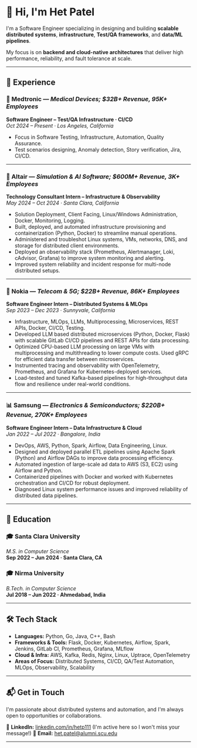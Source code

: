 # 👋 Hi, I'm Het Patel

I'm a Software Engineer specializing in designing and building **scalable distributed systems**, **infrastructure**, **Test/QA frameworks**, and **data/ML pipelines**.

My focus is on **backend and cloud-native architectures** that deliver high performance, reliability, and fault tolerance at scale.

---

## 💼 Experience

### 🏥 Medtronic — *Medical Devices; $32B+ Revenue, 95K+ Employees*  
**Software Engineer – Test/QA Infrastructure · CI/CD**  
*Oct 2024 – Present · Los Angeles, California*  
- Focus in Software Testing, Infrastructure, Automation, Quality Assurance.
- Test scenarios designing, Anomaly detection, Story verification, Jira, CI/CD.

---

### 🧠 Altair — *Simulation & AI Software; $600M+ Revenue, 3K+ Employees*  
**Technology Consultant Intern – Infrastructure & Observability**  
*May 2024 – Oct 2024 · Santa Clara, California*  
- Solution Deployment, Client Facing, Linux/Windows Administration, Docker, Monitoring, Logging.
- Built, deployed, and automated infrastructure provisioning and containerization (Python, Docker) to streamline manual operations.
- Administered and troubleshot Linux systems, VMs, networks, DNS, and storage for distributed client environments.
- Deployed an observability stack (Prometheus, Alertmanager, Loki, cAdvisor, Grafana) to improve system monitoring and alerting.
- Improved system reliability and incident response for multi-node distributed setups.

---

### 📶 Nokia — *Telecom & 5G; $22B+ Revenue, 86K+ Employees*  
**Software Engineer Intern – Distributed Systems & MLOps**  
*Sep 2023 – Dec 2023 · Sunnyvale, California*  
- Infrastructure, MLOps, LLMs, Multiprocessing, Microservices, REST APIs, Docker, CI/CD, Testing.
- Developed LLM based distributed microservices (Python, Docker, Flask) with scalable GitLab CI/CD pipelines and REST APIs for data processing.
- Optimized CPU-based LLM processing on large VMs with multiprocessing and multithreading to lower compute costs. Used gRPC for efficient data transfer between microservices.
- Instrumented tracing and observability with OpenTelemetry, Prometheus, and Grafana for Kubernetes-deployed services.
- Load-tested and tuned Kafka-based pipelines for high-throughput data flow and resilience under real-world conditions.

---

### 📊 Samsung — *Electronics & Semiconductors; $220B+ Revenue, 270K+ Employees*  
**Software Engineer Intern – Data Infrastructure & Cloud**  
*Jan 2022 – Jul 2022 · Bangalore, India*  
- DevOps, AWS, Python, Spark, Airflow, Data Engineering, Linux.
- Designed and deployed parallel ETL pipelines using Apache Spark (Python) and Airflow DAGs to improve data processing efficiency.
- Automated ingestion of large-scale ad data to AWS (S3, EC2) using Airflow and Python.
- Containerized pipelines with Docker and worked with Kubernetes orchestration and CI/CD for robust deployment.
- Diagnosed Linux system performance issues and improved reliability of distributed data pipelines.

---

## 🧠 Education

### 🎓 Santa Clara University  
*M.S. in Computer Science*  
**Sep 2022 – Jun 2024 · Santa Clara, CA**

### 🎓 Nirma University  
*B.Tech. in Computer Science*  
**Jul 2018 – Jun 2022 · Ahmedabad, India**

---

## 🛠️ Tech Stack

- **Languages:** Python, Go, Java, C++, Bash
- **Frameworks & Tools:** Flask, Docker, Kubernetes, Airflow, Spark, Jenkins, GitLab CI, Prometheus, Grafana, MLflow  
- **Cloud & Infra:** AWS, Kafka, Redis, Nginx, Linux, Uptrace, OpenTelemetry  
- **Areas of Focus:** Distributed Systems, CI/CD, QA/Test Automation, MLOps, Observability, Scalability

---

## 📬 Get in Touch

I'm passionate about distributed systems and automation, and I'm always open to opportunities or collaborations.

💼 **LinkedIn:** [linkedin.com/in/hetp111](https://www.linkedin.com/in/hetp111) (I'm active here so I won't miss your message!)
📧 **Email:** [het.patel@alumni.scu.edu](mailto:het.patel@alumni.scu.edu)

---
